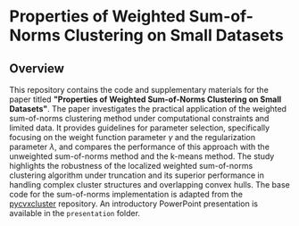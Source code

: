 # Properties of Weighted Sum-of-Norms Clustering on Small Datasets

## Overview

This repository contains the code and supplementary materials for the paper titled **"Properties of Weighted Sum-of-Norms Clustering on Small Datasets"**. The paper investigates the practical application of the weighted sum-of-norms clustering method under computational constraints and limited data. It provides guidelines for parameter selection, specifically focusing on the weight function parameter $\gamma$ and the regularization parameter $\lambda$, and compares the performance of this approach with the unweighted sum-of-norms method and the k-means method. The study highlights the robustness of the localized weighted sum-of-norms clustering algorithm under truncation and its superior performance in handling complex cluster structures and overlapping convex hulls. The base code for the sum-of-norms implementation is adapted from the [pycvxcluster](https://github.com/dx-li/pycvxcluster) repository. An introductory PowerPoint presentation is available in the `presentation` folder.
